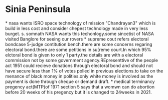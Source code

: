 <h1>Sinia Peninsula</h1>
* nasa wants ISRO space technology of mission "Chandrayan3" which is build in less cost and consider chepest technology made in very less burget. s. somnath NASA wants 
this techonlogy.some sincetist of NASA visited Banglore for seeing our rovers
* supreme cout refers electoral bondcase 5-judge contitution bench.there are some concerns regaring electoral bond.there are some petitions in su[reme court.In which
95% elctoral bond is given to only 1 party.the details are with a electoral commission not by some government agency.REpresenttive of the people act 1951 could recieve
donations through electoral bond and should not have secure less than 1% of votes polled in previous elections.to take on the menance of black money in polities.only 
white money is involved as the payment is done through cheque or demand draft.
* medical terminancy pregency act(MTP)of 1971 section 5 says that a womwn can do abortion before 20 weeks of his pregency but it is changed to 24weeks in 2021.  
